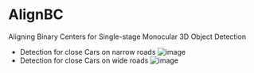 # AlignBC
 Aligning Binary Centers for Single-stage Monocular 3D Object Detection
 
 - Detection for close Cars on narrow roads
![image](https://github.com/fyancy/AlignBC/blob/main/abc_imgs/gif/move_short.gif)
 - Detection for close Cars on wide roads
![image](https://github.com/fyancy/AlignBC/blob/main/abc_imgs/gif/move_long.gif)
